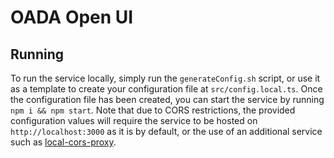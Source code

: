 # OADA Open UI

## Running

To run the service locally, simply run the `generateConfig.sh` script, or use
it as a template to create your configuration file at `src/config.local.ts`.
Once the configuration file has been created, you can start the service by
running `npm i && npm start`. Note that due to CORS restrictions, the provided
configuration values will require the service to be hosted on
`http://localhost:3000` as it is by default, or the use of an additional
service such as
[local-cors-proxy](https://www.npmjs.com/package/local-cors-proxy).
